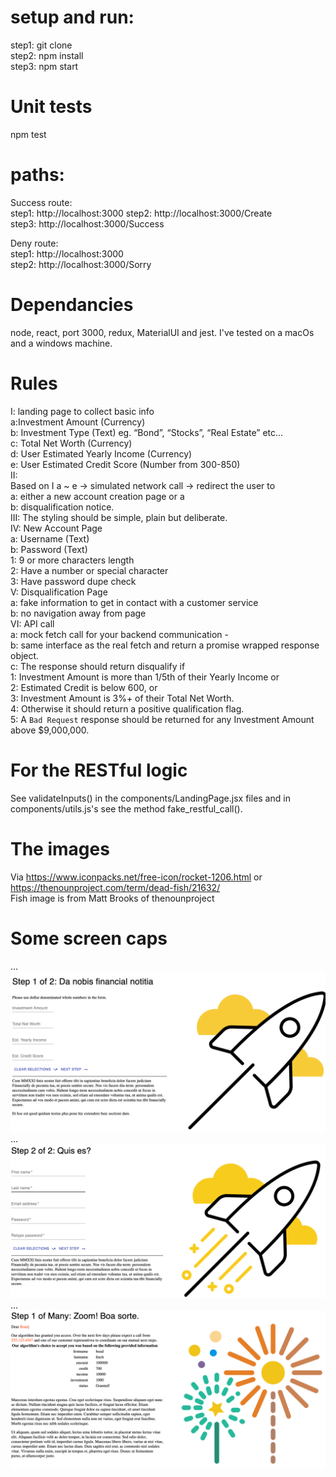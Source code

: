 
# setup and run: 
step1: git clone    
step2: npm install  
step3: npm start  

# Unit tests
npm test  

# paths: 
Success route:   
step1: http://localhost:3000
step2: http://localhost:3000/Create  
step3: http://localhost:3000/Success  
  
Deny route:   
step1: http://localhost:3000  
step2: http://localhost:3000/Sorry 

# Dependancies
node, react, port 3000, redux, MaterialUI and jest. I've tested on a macOs and a windows machine.      

# Rules
I: landing page to collect basic info  
  a:Investment Amount (Currency)  
  b: Investment Type (Text) eg. “Bond”, “Stocks”, “Real Estate” etc...  
  c: Total Net Worth (Currency)  
  d: User Estimated Yearly Income (Currency)  
  e: User Estimated Credit Score (Number from 300-850)  
II:    
Based on I a ~ e -> simulated network call -> redirect the user to  
  a: either a new account creation page or a  
  b: disqualification notice.  
III: The styling should be simple, plain but deliberate.  
IV: New Account Page  
  a: Username (Text)  
  b: Password (Text)   
    1: 9 or more characters length    
    2: Have a number or special character  
    3: Have password dupe check  
V: Disqualification Page  
  a: fake information to get in contact with a customer service  
  b: no navigation away from page  
VI: API call  
  a: mock fetch call for your backend communication -  
  b: same interface as the real fetch and return a promise wrapped response object.  
  c: The response should return disqualify if  
    1: Investment Amount is more than 1/5th of their Yearly Income or   
    2: Estimated Credit is below 600, or   
    3: Investment Amount is 3%+ of their Total Net Worth.   
    4: Otherwise it should return a positive qualification flag.   
    5: A `Bad Request` response should be returned for any Investment Amount above $9,000,000.  



# For the RESTful logic   
See validateInputs() in the components/LandingPage.jsx files and in components/utils.js's see the method fake_restful_call(). 

# The images
Via https://www.iconpacks.net/free-icon/rocket-1206.html or https://thenounproject.com/term/dead-fish/21632/      
Fish image is from Matt Brooks of thenounproject    

# Some screen caps  
...  
![Screen1](screen1.png)  
...  
![Screen1](screen2.png)  
...  
![Screen1](screen3.png)  

